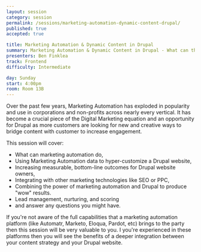 ```yaml
---
layout: session
category: session
permalink: /sessions/marketing-automation-dynamic-content-drupal/
published: true
accepted: true

title: Marketing Automation & Dynamic Content in Drupal
summary: Marketing Automation & Dynamic Content in Drupal - What can this new and exploding technology do for your Drupal website? Think deep customer engagement...
presenters: Ben Finklea
track: Frontend
difficulty: Intermediate

day: Sunday
start: 4:00pm
room: Room 13B
---
```


Over the past few years, Marketing Automation has exploded in popularity and use in corporations and non-profits across nearly every vertical. It has become a crucial piece of the Digital Marketing equation and an opportunity for Drupal as more customers are looking for new and creative ways to bridge content with customer to increase engagement.

This session will cover:

* What can marketing automation do,
* Using Marketing Automation data to hyper-customize a Drupal website,
* Increasing measurable, bottom-line outcomes for Drupal website owners,
* Integrating with other marketing technologies like SEO or PPC,
* Combining the power of marketing automation and Drupal to produce "wow" results.
* Lead management, nurturing, and scoring
* and answer any questions you might have.

If you're not aware of the full capabilities that a marketing automation platform (like Automatr, Marketo, Eloqua, Pardot, etc) brings to the party then this session will be very valuable to you. I you're experienced in these platforms then you will see the benefits of a deeper integration between your content strategy and your Drupal website.
